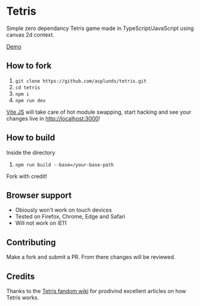 # Tetris
Simple zero dependancy Tetris game made in TypeScript/JavaScript using canvas 2d context.

[Demo](https://asplunds.github.io/tetris/dist/)

## How to fork

1. `git clone https://github.com/asplunds/tetris.git`
2. `cd tetris`
3. `npm i`
4. `npm run dev`

[Vite JS](https://vitejs.dev) will take care of hot module swapping, start hacking and see your changes live in [http://localhost:3000](http://localhost:3000)!

## How to build

Inside the directory
1. `npm run build --base=/your-base-path`

Fork with credit!

## Browser support

- Obiously won't work on touch devices
- Tested on Firefox, Chrome, Edge and Safari
- Will not work on IE11

## Contributing
Make a fork and submit a PR. From there changes will be reviewed.

## Credits
Thanks to the [Tetris fandom wiki](https://tetris.fandom.com/wiki/Tetris_Wiki) for prodivind excellent articles on how Tetris works.
